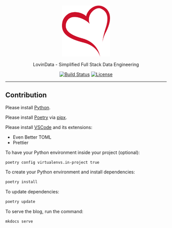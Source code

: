 <p align="center">
  <a href="https://lovindata.github.io/blog/" target="_blank">
      <img alt="LovinData" src="docs/assets/logo.png" width="150" style="max-width: 100%;">
  </a>
</p>

<p align="center">
  LovinData - Simplified Full Stack Data Engineering
</p>

<p align="center">
    <a href="https://github.com/lovindata/blog/actions"><img src="https://img.shields.io/github/actions/workflow/status/lovindata/blog/ci.yml?branch=main" alt="Build Status"></a>
    <a href="https://github.com/lovindata/blog/blob/main/LICENSE"><img src="https://img.shields.io/github/license/lovindata/blog" alt="License"></a>
</p>

---

## Contribution

Please install [Python](https://www.python.org/downloads/).

Please install [Poetry](https://python-poetry.org/docs/#installation) via [pipx](https://pipx.pypa.io/stable/installation/).

Please install [VSCode](https://code.visualstudio.com/) and its extensions:

- Even Better TOML
- Prettier

To have your Python environment inside your project (optional):

```bash
poetry config virtualenvs.in-project true
```

To create your Python environment and install dependencies:

```bash
poetry install
```

To update dependencies:

```bash
poetry update
```

To serve the blog, run the command:

```bash
mkdocs serve
```
